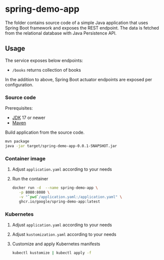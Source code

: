 # spring-demo-app

The folder contains source code of a simple Java application that uses Spring Boot framework
and exposes the REST endpoint. The data is fetched from the relational database with
Java Persistence API.

## Usage

The service exposes below endpoints:

* `/books` returns collection of books

In the addition to above, Spring Boot actuator endpoints are exposed per configuration.

### Source code

Prerequisites:

* [JDK](https://openjdk.org/projects/jdk/17/) 17 or newer
* [Maven](https://maven.apache.org/download.cgi)

Build application from the source code.

```sh
mvn package
java -jar target/spring-demo-app-0.0.1-SNAPSHOT.jar
```

### Container image

1. Adjust `application.yaml` according to your needs
2. Run the container
  
   ```sh
   docker run -d  --name spring-demo-app \
      -p 8080:8080 \
      -v "`pwd`/application.yaml:/application.yaml" \
      ghcr.io/google/spring-demo-app:latest 
   ```

### Kubernetes

1. Adjust `application.yaml` according to your needs
2. Adjust `kustomization.yaml` according to your needs
3. Customize and apply Kubernetes manifests

   ```sh
   kubectl kustomize | kubectl apply -f
   ```
